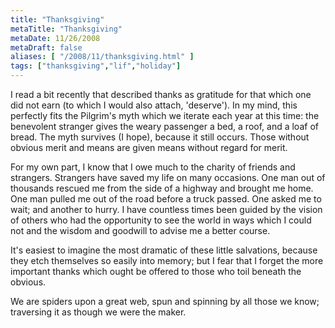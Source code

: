 ```yaml
---
title: "Thanksgiving"
metaTitle: "Thanksgiving"
metaDate: 11/26/2008
metaDraft: false
aliases: [ "/2008/11/thanksgiving.html" ]
tags: ["thanksgiving","lif","holiday"]
---
```


I read a bit recently that described thanks as gratitude for that which one did not earn (to which I would also attach, 'deserve'). In my mind, this perfectly fits the Pilgrim's myth which we iterate each year at this time: the benevolent stranger gives the weary passenger a bed, a roof, and a loaf of bread. The myth survives (I hope), because it still occurs. Those without obvious merit and means are given means without regard for merit.  
  
For my own part, I know that I owe much to the charity of friends and strangers. Strangers have saved my life on many occasions. One man out of thousands rescued me from the side of a highway and brought me home. One man pulled me out of the road before a truck passed. One asked me to wait; and another to hurry. I have countless times been guided by the vision of others who had the opportunity to see the world in ways which I could not and the wisdom and goodwill to advise me a better course.  
  
It's easiest to imagine the most dramatic of these little salvations, because they etch themselves so easily into memory; but I fear that I forget the more important thanks which ought be offered to those who toil beneath the obvious.  
  
We are spiders upon a great web, spun and spinning by all those we know; traversing it as though we were the maker.